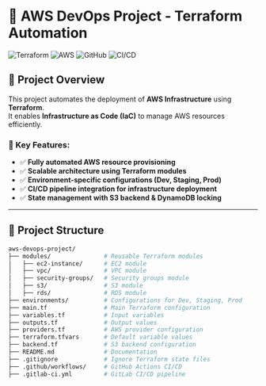 # 🚀 AWS DevOps Project - Terraform Automation

![Terraform](https://img.shields.io/badge/Terraform-IaC-purple?style=for-the-badge&logo=terraform)
![AWS](https://img.shields.io/badge/AWS-Cloud-orange?style=for-the-badge&logo=amazon-aws)
![GitHub](https://img.shields.io/badge/GitHub-CI%2FCD-black?style=for-the-badge&logo=github)
![CI/CD](https://img.shields.io/badge/CI%2FCD-Automation-blue?style=for-the-badge&logo=github-actions)

## 📌 Project Overview
This project automates the deployment of **AWS Infrastructure** using **Terraform**.  
It enables **Infrastructure as Code (IaC)** to manage AWS resources efficiently.  

### 🌟 Key Features:
- ✅ **Fully automated AWS resource provisioning**
- ✅ **Scalable architecture using Terraform modules**
- ✅ **Environment-specific configurations (Dev, Staging, Prod)**
- ✅ **CI/CD pipeline integration for infrastructure deployment**
- ✅ **State management with S3 backend & DynamoDB locking**

---

## 📁 Project Structure
```bash
aws-devops-project/
├── modules/               # Reusable Terraform modules
│   ├── ec2-instance/      # EC2 module
│   ├── vpc/               # VPC module
│   ├── security-groups/   # Security groups module
│   ├── s3/                # S3 module
│   ├── rds/               # RDS module
├── environments/          # Configurations for Dev, Staging, Prod
├── main.tf                # Main Terraform configuration
├── variables.tf           # Input variables
├── outputs.tf             # Output values
├── providers.tf           # AWS provider configuration
├── terraform.tfvars       # Default variable values
├── backend.tf             # S3 backend configuration
├── README.md              # Documentation
├── .gitignore             # Ignore Terraform state files
├── .github/workflows/     # GitHub Actions CI/CD
├── .gitlab-ci.yml         # GitLab CI/CD pipeline
